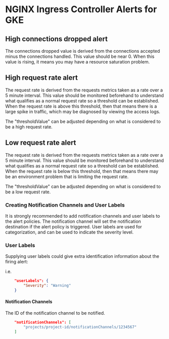 # NGINX Ingress Controller Alerts for GKE

## High connections dropped alert
The connections dropped value is derived from the connections accepted minus the connections handled. This value should be near 0. When this value is rising, it means you may have a resource saturation problem.

## High request rate alert
The request rate is derived from the requests metrics taken as a rate over a 5 minute interval. This value should be monitored beforehand to understand what qualifies as a normal request rate so a threshold can be established. When the request rate is above this threshold, then that means there is a large spike in traffic, which may be diagnosed by viewing the access logs.

The "thresholdValue" can be adjusted depending on what is considered to be a high request rate.

## Low request rate alert
The request rate is derived from the requests metrics taken as a rate over a 5 minute interval. This value should be monitored beforehand to understand what qualifies as a normal request rate so a threshold can be established. When the request rate is below this threshold, then that means there may be an environment problem that is limiting the request rate.

The "thresholdValue" can be adjusted depending on what is considered to be a low request rate.

### Creating Notification Channels and User Labels

It is strongly recommended to add notification channels and user labels to the alert policies. The notification channel will set the notification destination if the alert policy is triggered. User labels are used for categorization, and can be used to indicate the severity level.

### User Labels

Supplying user labels could give extra identification information about the firing alert:

i.e.

```json
    "userLabels": {
        "Severity": "Warning"
    }
```

#### Notification Channels

The ID of the notification channel to be notified.

```json
    "notificationChannels": [
        "projects/project-id/notificationChannels/1234567"
    ]
```
